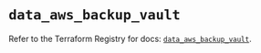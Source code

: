 # `data_aws_backup_vault`

Refer to the Terraform Registry for docs: [`data_aws_backup_vault`](https://registry.terraform.io/providers/hashicorp/aws/6.13.0/docs/data-sources/backup_vault).

